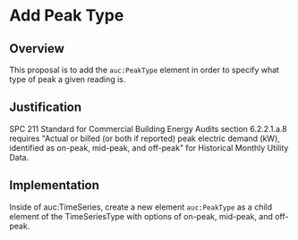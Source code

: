 # Add Peak Type

## Overview

This proposal is to add the `auc:PeakType` element in order to specify what type of peak a given reading is.

## Justification

SPC 211 Standard for Commercial Building Energy Audits section 6.2.2.1.a.8 requires "Actual or billed (or both if reported) peak electric demand (kW), identified as on-peak, mid-peak, and off-peak" for Historical Monthly Utility Data.

## Implementation

Inside of auc:TimeSeries, create a new element `auc:PeakType` as a child element of the TimeSeriesType with options of on-peak, mid-peak, and off-peak.
